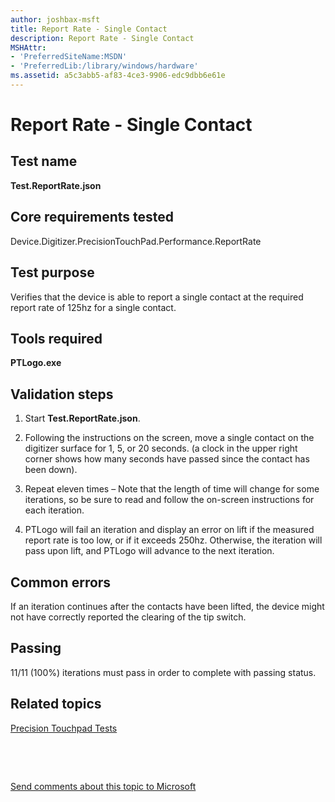 ```yaml
---
author: joshbax-msft
title: Report Rate - Single Contact
description: Report Rate - Single Contact
MSHAttr:
- 'PreferredSiteName:MSDN'
- 'PreferredLib:/library/windows/hardware'
ms.assetid: a5c3abb5-af83-4ce3-9906-edc9dbb6e61e
---
```


# Report Rate - Single Contact


## Test name


**Test.ReportRate.json**

## Core requirements tested


Device.Digitizer.PrecisionTouchPad.Performance.ReportRate

## Test purpose


Verifies that the device is able to report a single contact at the required report rate of 125hz for a single contact.

## Tools required


**PTLogo.exe**

## Validation steps


1.  Start **Test.ReportRate.json**.

2.  Following the instructions on the screen, move a single contact on the digitizer surface for 1, 5, or 20 seconds. (a clock in the upper right corner shows how many seconds have passed since the contact has been down).

3.  Repeat eleven times – Note that the length of time will change for some iterations, so be sure to read and follow the on-screen instructions for each iteration.

4.  PTLogo will fail an iteration and display an error on lift if the measured report rate is too low, or if it exceeds 250hz. Otherwise, the iteration will pass upon lift, and PTLogo will advance to the next iteration.

## Common errors


If an iteration continues after the contacts have been lifted, the device might not have correctly reported the clearing of the tip switch.

## Passing


11/11 (100%) iterations must pass in order to complete with passing status.

## Related topics


[Precision Touchpad Tests](precision-touchpad-tests.md)

 

 

[Send comments about this topic to Microsoft](mailto:wsddocfb@microsoft.com?subject=Documentation%20feedback%20%5Bp_hck\p_hck%5D:%20Report%20Rate%20-%20Single%20Contact%20%20RELEASE:%20%284/27/2016%29&body=%0A%0APRIVACY%20STATEMENT%0A%0AWe%20use%20your%20feedback%20to%20improve%20the%20documentation.%20We%20don't%20use%20your%20email%20address%20for%20any%20other%20purpose,%20and%20we'll%20remove%20your%20email%20address%20from%20our%20system%20after%20the%20issue%20that%20you're%20reporting%20is%20fixed.%20While%20we're%20working%20to%20fix%20this%20issue,%20we%20might%20send%20you%20an%20email%20message%20to%20ask%20for%20more%20info.%20Later,%20we%20might%20also%20send%20you%20an%20email%20message%20to%20let%20you%20know%20that%20we've%20addressed%20your%20feedback.%0A%0AFor%20more%20info%20about%20Microsoft's%20privacy%20policy,%20see%20http://privacy.microsoft.com/default.aspx. "Send comments about this topic to Microsoft")





